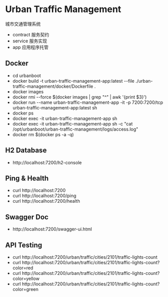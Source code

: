 # Urban Traffic Management

城市交通管理系统

- contract 服务契约
- service  服务实现
- app      应用程序托管

## Docker

- cd urbanboot
- docker build -t urban-traffic-management-app:latest --file ./urban-traffic-management/docker/Dockerfile .
- docker images
- docker rmi --force $(docker images | grep "^<none>" | awk '{print $3}') 
- docker run --name urban-traffic-management-app -it -p 7200:7200/tcp urban-traffic-management-app:latest sh
- docker ps
- docker exec -it urban-traffic-management-app sh
- docker exec -it urban-traffic-management-app sh -c "cat /opt/urbanboot/urban-traffic-management/logs/access.log"
- docker rm $(docker ps -a -q)

## H2 Database

- http://localhost:7200/h2-console

## Ping & Health

- curl http://localhost:7200
- curl http://localhost:7200/ping
- curl http://localhost:7200/health

## Swagger Doc

- http://localhost:7200/swagger-ui.html

## API Testing

- curl http://localhost:7200/urban/traffic/cities/2101/traffic-lights-count
- curl http://localhost:7200/urban/traffic/cities/2101/traffic-lights-count?color=red
- curl http://localhost:7200/urban/traffic/cities/2101/traffic-lights-count?color=yellow
- curl http://localhost:7200/urban/traffic/cities/2101/traffic-lights-count?color=green
